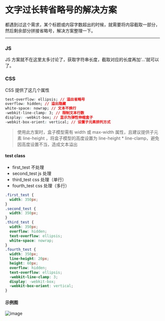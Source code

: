 # 文字过长转省略号的解决方案

都遇到过这个需求，某个标题或内容字数超出的时候，就需要将内容截取一部分，然后剩余部分拼接省略号，解决方案整理一下。

---

### JS

JS 方案就不在这里太多讨论了，获取字符串长度，截取对应的长度再加'...'就可以了。

### CSS

CSS 提供了这几个属性

```css
test-overflow: ellipsis; // 溢出省略号
overflow: hidden; // 溢出隐藏
white-space: nowrap; // 文本不换行
-webkit-line-clamp: 3; // 限制文本行数
display: -webkit-box; // 显示为弹性伸缩盒子
-webkit-box-orient: vertical; // 设置子元素排列方式
```

> 使用此方案时，盒子模型需有 width 或 max-width 属性，且建议提供子元素 line-height ，将盒子模型的高度设置为 line-height \* line-clamp，避免因高度设置不当，造成文本溢出

#### test class

- first_test 不处理
- second_test js 处理
- third_test css 处理（单行）
- fourth_test css 处理（多行）

```css
.first_test {
  width: 350px;
}
.second_test {
  width: 350px;
}
.third_test {
  width: 350px;
  overflow: hidden;
  text-overflow: ellipsis;
  white-space: nowrap;
}
.fourth_test {
  width: 350px;
  line-height: 20px;
  height: 60px;
  overflow: hidden;
  text-overflow: ellipsis;
  -webkit-line-clamp: 3;
  display: -webkit-box;
  -webkit-box-orient: vertical;
}
```

#### 示例图

![image](https://user-images.githubusercontent.com/45085199/124555185-5ee60f80-de69-11eb-9407-35161adc6888.png)
